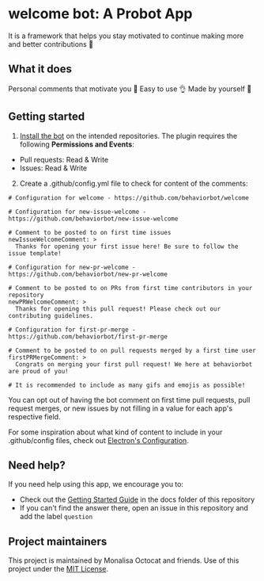 # welcome bot: A Probot App

It is a framework that helps you stay motivated to continue making more and better contributions :wrench:

## What it does
Personal comments that motivate you :tada:
Easy to use :ok_hand:
Made by yourself :muscle:

## Getting started

1. [Install the bot](https://github.com/apps/welcome) on the intended repositories. The plugin requires the following **Permissions and Events**:

- Pull requests: Read & Write
- Issues: Read & Write

2. Create a .github/config.yml file to check for content of the comments:

```
# Configuration for welcome - https://github.com/behaviorbot/welcome

# Configuration for new-issue-welcome - https://github.com/behaviorbot/new-issue-welcome

# Comment to be posted to on first time issues
newIssueWelcomeComment: >
  Thanks for opening your first issue here! Be sure to follow the issue template!

# Configuration for new-pr-welcome - https://github.com/behaviorbot/new-pr-welcome

# Comment to be posted to on PRs from first time contributors in your repository
newPRWelcomeComment: >
  Thanks for opening this pull request! Please check out our contributing guidelines.

# Configuration for first-pr-merge - https://github.com/behaviorbot/first-pr-merge

# Comment to be posted to on pull requests merged by a first time user
firstPRMergeComment: >
  Congrats on merging your first pull request! We here at behaviorbot are proud of you!

# It is recommended to include as many gifs and emojis as possible!
```

You can opt out of having the bot comment on first time pull requests, pull request merges, or new issues by not filling in a value for each app's respective field.

For some inspiration about what kind of content to include in your .github/config files, check out [Electron's Configuration](https://github.com/electron/electron/blob/master/.github/config.yml).

## Need help?

If you need help using this app, we encourage you to:

- Check out the [Getting Started Guide](docs/getting-started.md) in the docs folder of this repository
- If you can't find the answer there, open an issue in this repository and add the label `question`

## Project maintainers

This project is maintained by Monalisa Octocat and friends. Use of this project under the [MIT License](LICENSE.md).
